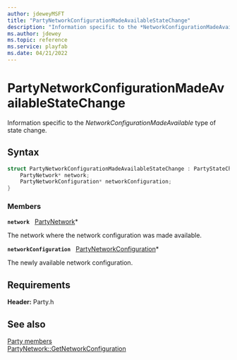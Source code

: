 ```yaml
---
author: jdeweyMSFT
title: "PartyNetworkConfigurationMadeAvailableStateChange"
description: "Information specific to the *NetworkConfigurationMadeAvailable* type of state change."
ms.author: jdewey
ms.topic: reference
ms.service: playfab
ms.date: 04/21/2022
---
```


# PartyNetworkConfigurationMadeAvailableStateChange  

Information specific to the *NetworkConfigurationMadeAvailable* type of state change.  

## Syntax  
  
```cpp
struct PartyNetworkConfigurationMadeAvailableStateChange : PartyStateChange {  
    PartyNetwork* network;  
    PartyNetworkConfiguration* networkConfiguration;  
}  
```
  
### Members  
  
**`network`** &nbsp; [PartyNetwork](../classes/PartyNetwork/partynetwork.md)*  
  
The network where the network configuration was made available.
  
**`networkConfiguration`** &nbsp; [PartyNetworkConfiguration](partynetworkconfiguration.md)*  
  
The newly available network configuration.
  
  
## Requirements  
  
**Header:** Party.h
  
## See also  
[Party members](../party_members.md)  
[PartyNetwork::GetNetworkConfiguration](../classes/PartyNetwork/methods/partynetwork_getnetworkconfiguration.md)
  
  
